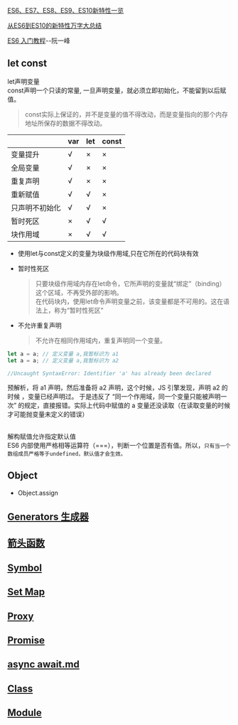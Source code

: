 [ES6、ES7、ES8、ES9、ES10新特性一览](https://juejin.im/post/5ca2e1935188254416288eb2)

[从ES6到ES10的新特性万字大总结](https://juejin.im/post/5dfa5cb86fb9a0165721db1d)

[ES6 入门教程](https://es6.ruanyifeng.com/)--阮一峰


## let const
let声明变量  
const声明一个只读的常量, 一旦声明变量，就必须立即初始化，不能留到以后赋值。
>const实际上保证的，并不是变量的值不得改动，而是变量指向的那个内存地址所保存的数据不得改动。


||var |	let |	const|
|:--|:--|:--|:--|
|变量提升	| √	| × |	× |
|全局变量	| √	| × |	× |
|重复声明	| √	| × |	× |
|重新赋值	| √	| √ |	× |
|只声明不初始化 |	√	| √|	×|
|暂时死区	| ×	| √ |	√ |
|块作用域	| ×	| √ |	√ |

* 使用let与const定义的变量为块级作用域,只在它所在的代码块有效
* 暂时性死区
  >只要块级作用域内存在let命令，它所声明的变量就“绑定”（binding）这个区域，不再受外部的影响。  
  >在代码块内，使用let命令声明变量之前，该变量都是不可用的。这在语法上，称为“暂时性死区”

* 不允许重复声明
  >不允许在相同作用域内，重复声明同一个变量。

```js
let a = a; // 定义变量 a,我暂标识为 a1
let a = a; // 定义变量 a,我暂标识为 a2

//Uncaught SyntaxError: Identifier 'a' has already been declared
```
预解析，将 a1 声明，然后准备将 a2 声明，这个时候，JS 引擎发现，声明 a2 的时候 ，变量已经声明过。
于是违反了 “同一个作用域，同一个变量只能被声明一次” 的规定，直接报错。实际上代码中赋值的 a 变量还没读取（在读取变量的时候才可能抛变量未定义的错误）


## 
解构赋值允许指定默认值  
ES6 内部使用严格相等运算符（===），判断一个位置是否有值。所以，`只有当一个数组成员严格等于undefined，默认值才会生效。`

## Object
* Object.assign

## [Generators 生成器](/details/JS/Generator.md)

## [箭头函数](/details/JS/this.md)



## [Symbol](/details/JS数据类型/Symbol.md)

## [Set Map](/details/JS/Set、Map.md)

## [Proxy](/details/JS/proxy.md)

## [Promise](/details/JS/promise.md)

## [async await.md](/details/JS/async_await.md)

## [Class](/details/JS/Class.md)

## [Module](/details/JS/Module.md)


